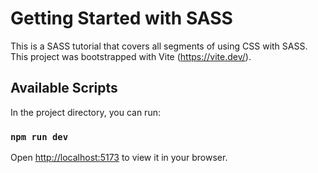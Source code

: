 # Getting Started with SASS

This is a SASS tutorial that covers all segments of using CSS with SASS. This project was bootstrapped with Vite (https://vite.dev/).

## Available Scripts

In the project directory, you can run:

### `npm run dev`

Open [http://localhost:5173](http://localhost:5173) to view it in your browser.
